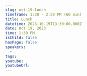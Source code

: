 ```yaml
---
slug: oct-19-lunch
timeframe: 1:30 - 2:30 PM (60 min)
title: Lunch
datetime: 2023-10-19T13:30:00.000Z
date: Oct 19, 2023
time: 1:30 PM
isChild: false
hasPage: false
speakers:
  -
tags:
youtube:
youtubeUrl:
---
```

